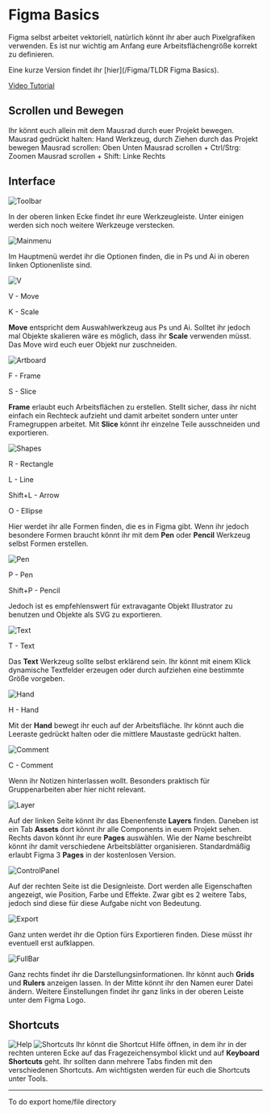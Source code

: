 # Figma Basics
Figma selbst arbeitet vektoriell, natürlich könnt ihr aber auch Pixelgrafiken verwenden. Es ist nur wichtig am Anfang eure Arbeitsflächengröße korrekt zu definieren.

Eine kurze Version findet ihr [hier](/Figma/TLDR Figma Basics).

[Video Tutorial](https://youtu.be/bFBIPWKXWPg)

## Scrollen und Bewegen
Ihr könnt euch allein mit dem Mausrad durch euer Projekt bewegen.
Mausrad gedrückt halten: Hand Werkzeug, durch Ziehen durch das Projekt bewegen
Mausrad scrollen: Oben Unten
Mausrad scrollen + Ctrl/Strg: Zoomen
Mausrad scrollen + Shift: Linke Rechts



## Interface

![Toolbar](/Figma/Figma_Images/Interface.png)

In der oberen linken Ecke findet ihr eure Werkzeugleiste.
Unter einigen werden sich noch weitere Werkzeuge verstecken.


![Mainmenu](/Figma/Figma_Images/MainMenu.png)

Im Hauptmenü werdet ihr die Optionen finden, die in Ps und Ai in oberen linken Optionenliste sind.


![V](/Figma/Figma_Images/V.png)

V - Move

K - Scale

**Move** entspricht dem Auswahlwerkzeug aus Ps und Ai. Solltet ihr jedoch mal Objekte skalieren wäre es möglich, dass ihr **Scale** verwenden müsst. Das Move wird euch euer Objekt nur zuschneiden.


![Artboard](/Figma/Figma_Images/Artboard.png)

F - Frame

S - Slice

**Frame** erlaubt euch Arbeitsflächen zu erstellen. Stellt sicher, dass ihr nicht einfach ein Rechteck aufzieht und damit arbeitet sondern unter unter Framegruppen arbeitet. Mit **Slice** könnt ihr einzelne Teile ausschneiden und exportieren.


![Shapes](/Figma/Figma_Images/Shapes.png)

R - Rectangle

L - Line

Shift+L - Arrow

O - Ellipse

Hier werdet ihr alle Formen finden, die es in Figma gibt.
Wenn ihr jedoch besondere Formen braucht könnt ihr mit dem **Pen** oder **Pencil** Werkzeug selbst Formen erstellen.


![Pen](/Figma/Figma_Images/Pen.png)

P - Pen

Shift+P - Pencil

Jedoch ist es empfehlenswert für extravagante Objekt Illustrator zu benutzen und Objekte als SVG zu exportieren.


![Text](/Figma/Figma_Images/Text.png)

T - Text

Das **Text** Werkzeug sollte selbst erklärend sein. Ihr könnt mit einem Klick dynamische Textfelder erzeugen oder durch aufziehen eine bestimmte Größe vorgeben.


![Hand](/Figma/Figma_Images/Hand.png)

H - Hand

Mit der **Hand** bewegt ihr euch auf der Arbeitsfläche.
Ihr könnt auch die Leeraste gedrückt halten oder die mittlere Maustaste gedrückt halten.


![Comment](/Figma/Figma_Images/Comment.png)

C - Comment

Wenn ihr Notizen hinterlassen wollt. Besonders praktisch für Gruppenarbeiten aber hier nicht relevant.


![Layer](/Figma/Figma_Images/Layer.png)

Auf der linken Seite könnt ihr das Ebenenfenste **Layers** finden. Daneben ist ein Tab **Assets** dort könnt ihr alle Components in euem Projekt sehen.
Rechts davon könnt ihr eure **Pages** auswählen. Wie der Name beschreibt könnt ihr damit verschiedene Arbeitsblätter organisieren. Standardmäßig erlaubt Figma 3 **Pages** in der kostenlosen Version.


![ControlPanel](/Figma/Figma_Images/ControlPanel.png)

Auf der rechten Seite ist die Designleiste. Dort werden alle Eigenschaften angezeigt, wie Position, Farbe und Effekte.
Zwar gibt es 2 weitere Tabs, jedoch sind diese für diese Aufgabe nicht von Bedeutung.


![Export](/Figma/Figma_Images/Export.png)

Ganz unten werdet ihr die Option fürs Exportieren finden. Diese müsst ihr eventuell erst aufklappen.


![FullBar](/Figma/Figma_Images/FullBar.png)

Ganz rechts findet ihr die Darstellungsinformationen. Ihr könnt auch **Grids** und **Rulers** anzeigen lassen.
In der Mitte könnt ihr den Namen eurer Datei ändern.
Weitere Einstellungen findet ihr ganz links in der oberen Leiste unter dem Figma Logo.



## Shortcuts
![Help](/Figma/Figma_Images/Help.png)
![Shortcuts](/Figma/Figma_Images/Shortcuts.png)
Ihr könnt die Shortcut Hilfe öffnen, in dem ihr in der rechten unteren Ecke auf das Fragezeichensymbol klickt und auf **Keyboard Shortcuts** geht.
Ihr sollten dann mehrere Tabs finden mit den verschiedenen Shortcuts. Am wichtigsten werden für euch die Shortcuts unter Tools.



---------
To do
export
home/file directory
